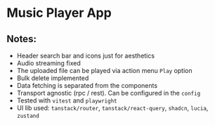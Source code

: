 # Music Player App

## Notes:
- Header search bar and icons just for aesthetics
- Audio streaming fixed
- The uploaded file can be played via action menu `Play` option
- Bulk delete implemented
- Data fetching is separated from the components
- Transport agnostic (rpc / rest). Can be configured in the `config`
- Tested with `vitest` and `playwright`
- UI lib used: `tanstack/router`, `tanstack/react-query`, `shadcn`, `lucia`, `zustand`

